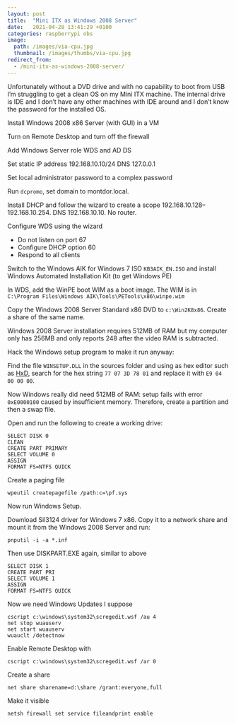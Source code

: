 ```yaml
---
layout: post
title:  "Mini ITX as Windows 2008 Server"
date:   2021-04-28 13:41:29 +0100
categories: raspberrypi obs
image:
  path: /images/via-cpu.jpg
  thumbnail: /images/thumbs/via-cpu.jpg
redirect_from:
  - /mini-itx-as-windows-2008-server/
---
```

Unfortunately without a DVD drive and with no capability to boot from USB I’m struggling to get a clean OS on my Mini ITX machine. The internal drive is IDE and I don’t have any other machines with IDE around and I don’t know the password for the installed OS.

Install Windows 2008 x86 Server (with GUI) in a VM

Turn on Remote Desktop and turn off the firewall

Add Windows Server role WDS and AD DS

Set static IP address 192.168.10.10/24 DNS 127.0.0.1

Set local administrator password to a complex password

Run `dcpromo`, set domain to montdor.local.

Install DHCP and follow the wizard to create a scope 192.168.10.128–192.168.10.254. DNS 192.168.10.10. No router.

Configure WDS using the wizard

* Do not listen on port 67
* Configure DHCP option 60
* Respond to all clients

Switch to the Windows AIK for Windows 7 ISO `KB3AIK_EN.ISO` and install Windows Automated Installation Kit (to get Windows PE)

In WDS, add the WinPE boot WIM as a boot image. The WIM is in `C:\Program Files\Windows AIK\Tools\PETools\x86\winpe.wim`

Copy the Windows 2008 Server Standard x86 DVD to `c:\Win2K8x86`. Create a share of the same name.

Windows 2008 Server installation requires 512MB of RAM but my computer only has 256MB and only reports 248 after the video RAM is subtracted.

Hack the Windows setup program to make it run anyway:

Find the file `WINSETUP.DLL` in the sources folder and using as hex editor such as [HxD](http://mh-nexus.de/en/hxd/), search for the hex string `77 07 3D 78 01` and replace it with `E9 04 00 00 00`.

Now Windows really did need 512MB of RAM: setup fails with error `0xE0000100` caused by insufficient memory. Therefore, create a partition and then a swap file.

Open     and run the following to create a working drive:

    SELECT DISK 0
    CLEAN
    CREATE PART PRIMARY
    SELECT VOLUME 0
    ASSIGN
    FORMAT FS=NTFS QUICK

Create a paging file

    wpeutil createpagefile /path:c=\pf.sys

Now run Windows Setup.

Download Sil3124 driver for Windows 7 x86. Copy it to a network share and mount it from the Windows 2008 Server and run:

    pnputil -i -a *.inf

Then use DISKPART.EXE again, similar to above

    SELECT DISK 1
    CREATE PART PRI
    SELECT VOLUME 1
    ASSIGN
    FORMAT FS=NTFS QUICK

Now we need Windows Updates I suppose

    cscript c:\windows\system32\scregedit.wsf /au 4
    net stop wuauserv
    net start wuauserv
    wuauclt /detectnow

Enable Remote Desktop with

    cscript c:\windows\system32\scregedit.wsf /ar 0

Create a share

    net share sharename=d:\share /grant:everyone,full

Make it visible

    netsh firewall set service fileandprint enable

